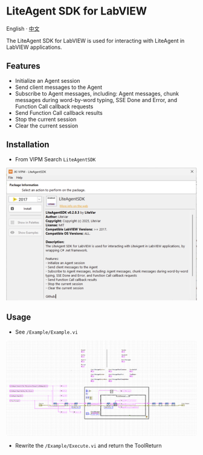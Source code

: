 # LiteAgent SDK for LabVIEW

English · [中文](README-zh_CN.md)

The LiteAgent SDK for LabVIEW is used for interacting with LiteAgent in LabVIEW applications.

## Features

- Initialize an Agent session
- Send client messages to the Agent
- Subscribe to Agent messages, including: Agent messages, chunk messages during word-by-word typing, SSE Done and Error, and Function Call callback requests
- Send Function Call callback results
- Stop the current session
- Clear the current session

## Installation

- From VIPM Search `LiteAgentSDK`

![VIPM.png](img/VIPM.png)

## Usage

- See `/Example/Example.vi`

![example.png](img/example.png)

- Rewrite the `/Example/Execute.vi`  and return the ToolReturn
